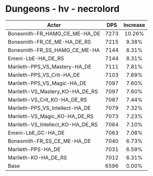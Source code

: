 # Dungeons - hv - necrolord
| Actor | DPS | Increase |
|---|:---:|:---:|
|Bonesmith-FR_HAMG_CE_ME-HA_DE|7273|10.26%|
|Bonesmith-FR_CE_ME-HA_DE_RS|7215|9.38%|
|Bonesmith-FR_SS_HAMG_CE_ME-HA|7144|8.31%|
|Emeni-LbE-HA_DE_RS|7144|8.31%|
|Marileth-PPS_VS_Mastery-HA_DE|7111|7.81%|
|Marileth-PPS_VS_Crit-HA_DE|7103|7.69%|
|Marileth-PPS_VS_Magic-HA_DE|7097|7.60%|
|Marileth-VS_Mastery_KO-HA_DE_RS|7097|7.60%|
|Marileth-VS_Crit_KO-HA_DE_RS|7087|7.44%|
|Marileth-PPS_VS_Intellect-HA_DE|7079|7.32%|
|Marileth-VS_Magic_KO-HA_DE_RS|7073|7.23%|
|Marileth-VS_Intellect_KO-HA_DE_RS|7064|7.10%|
|Emeni-LbE_GC-HA_DE|7063|7.08%|
|Bonesmith-FR_SS_CE_ME-HA_DE|7040|6.73%|
|Marileth-PPS-HA_DE|7031|6.59%|
|Marileth-KO-HA_DE_RS|7012|6.31%|
|Base|6596|0.00%|
